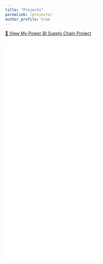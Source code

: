 ```yaml
---
title: "Projects"
permalink: /projects/
author_profile: true
---
```

[📄 View My Power BI Supply Chain Project](assets/PowerBI%20supply%20chain%20project.pdf)

<iframe 
  src= "assets/PowerBI-supplychain-project.pdf 
  width = "100%" 
  height = "700px" 
  style = "border: none;">
</iframe>

